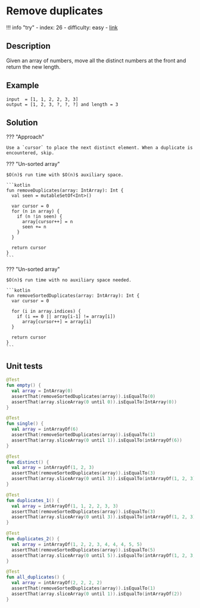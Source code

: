 # Remove duplicates

!!! info "try"
    - index: 26
    - difficulty: easy
    - [link](https://leetcode.com/problems/remove-duplicates-from-sorted-array/description/)

## Description

Given an array of numbers, move all the distinct numbers at the front and return the new length.

## Example

```
input  = [1, 1, 2, 2, 3, 3]
output = [1, 2, 3, ?, ?, ?] and length = 3
```

## Solution

??? "Approach"

    Use a `cursor` to place the next distinct element. When a duplicate is encountered, skip.

??? "Un-sorted array"

    $O(n)$ run time with $O(n)$ auxiliary space.

    ```kotlin
    fun removeDuplicates(array: IntArray): Int {
      val seen = mutableSetOf<Int>()

      var cursor = 0
      for (n in array) {
        if (n !in seen) {
          array[cursor++] = n
          seen += n
        }
      }

      return cursor
    }
    ```

??? "Un-sorted array"

    $O(n)$ run time with no auxiliary space needed.

    ```kotlin
    fun removeSortedDuplicates(array: IntArray): Int {
      var cursor = 0

      for (i in array.indices) {
        if (i == 0 || array[i-1] != array[i])
          array[cursor++] = array[i]
      }

      return cursor
    }
    ```

## Unit tests

```kotlin
@Test
fun empty() {
  val array = IntArray(0)
  assertThat(removeSortedDuplicates(array)).isEqualTo(0)
  assertThat(array.sliceArray(0 until 0)).isEqualTo(IntArray(0))
}

@Test
fun single() {
  val array = intArrayOf(6)
  assertThat(removeSortedDuplicates(array)).isEqualTo(1)
  assertThat(array.sliceArray(0 until 1)).isEqualTo(intArrayOf(6))
}

@Test
fun distinct() {
  val array = intArrayOf(1, 2, 3)
  assertThat(removeSortedDuplicates(array)).isEqualTo(3)
  assertThat(array.sliceArray(0 until 3)).isEqualTo(intArrayOf(1, 2, 3))
}

@Test
fun duplicates_1() {
  val array = intArrayOf(1, 1, 2, 2, 3, 3)
  assertThat(removeSortedDuplicates(array)).isEqualTo(3)
  assertThat(array.sliceArray(0 until 3)).isEqualTo(intArrayOf(1, 2, 3))
}

@Test
fun duplicates_2() {
  val array = intArrayOf(1, 2, 2, 3, 4, 4, 4, 5, 5)
  assertThat(removeSortedDuplicates(array)).isEqualTo(5)
  assertThat(array.sliceArray(0 until 5)).isEqualTo(intArrayOf(1, 2, 3, 4, 5))
}

@Test
fun all_duplicates() {
  val array = intArrayOf(2, 2, 2, 2)
  assertThat(removeSortedDuplicates(array)).isEqualTo(1)
  assertThat(array.sliceArray(0 until 1)).isEqualTo(intArrayOf(2))
}
```



